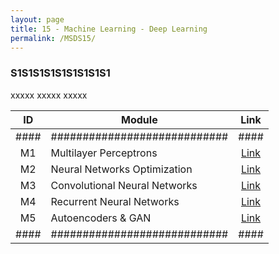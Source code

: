 ```yaml
---
layout: page
title: 15 - Machine Learning - Deep Learning
permalink: /MSDS15/
---
```


<h3>S1S1S1S1S1S1S1S1S1</h3>

xxxxx xxxxx xxxxx

| ID | Module                     |Link|
|:--:|----------------------------|:--:|
|####|############################|####|
| M1 | Multilayer Perceptrons       |[Link](/03-MSDS-Courses/MSDS15/M1/)|
| M2 | Neural Networks Optimization |[Link](/03-MSDS-Courses/MSDS15/M2/)|
| M3 | Convolutional Neural Networks|[Link](/03-MSDS-Courses/MSDS15/M3/)|
| M4 | Recurrent Neural Networks    |[Link](/03-MSDS-Courses/MSDS15/M4/)|
| M5 | Autoencoders & GAN           |[Link](/03-MSDS-Courses/MSDS15/M5/)|
|####|############################|####|
